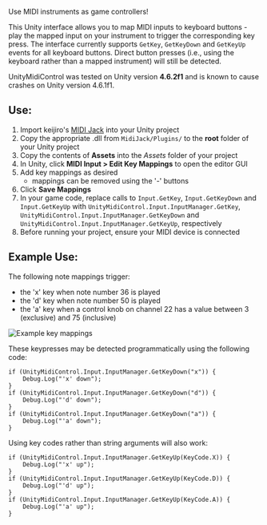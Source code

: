 Use MIDI instruments as game controllers!

This Unity interface allows you to map MIDI inputs to keyboard buttons - play the mapped input on your instrument to trigger the corresponding key press.
The interface currently supports `GetKey`, `GetKeyDown` and `GetKeyUp` events for all keyboard buttons.
Direct button presses (i.e., using the keyboard rather than a mapped instrument) will still be detected.

UnityMidiControl was tested on Unity version __4.6.2f1__ and is known to cause crashes on Unity version 4.6.1f1.

## Use: ##

1. Import keijiro's [MIDI Jack](https://github.com/keijiro/MidiJack) into your Unity project
2. Copy the appropriate .dll from `MidiJack/Plugins/` to the __root__ folder of your Unity project
3. Copy the contents of __Assets__ into the _Assets_ folder of your project
4. In Unity, click __MIDI Input > Edit Key Mappings__ to open the editor GUI
5. Add key mappings as desired
	* mappings can be removed using the '-' buttons
6. Click __Save Mappings__
7. In your game code, replace calls to `Input.GetKey`, `Input.GetKeyDown` and `Input.GetKeyUp` with `UnityMidiControl.Input.InputManager.GetKey`, `UnityMidiControl.Input.InputManager.GetKeyDown` and `UnityMidiControl.Input.InputManager.GetKeyUp`, respectively
8. Before running your project, ensure your MIDI device is connected

## Example Use: ##

The following note mappings trigger:

* the 'x' key when note number 36 is played
* the 'd' key when note number 50 is played
* the 'a' key when a control knob on channel 22 has a value between 3 (exclusive) and 75 (inclusive)

![Example key mappings](https://bitbucket.org/charlottepierce/unitymidicontrol/raw/master/example_mappings.png)

These keypresses may be detected programmatically using the following code:

	if (UnityMidiControl.Input.InputManager.GetKeyDown("x")) {
		Debug.Log("'x' down");
	}
	if (UnityMidiControl.Input.InputManager.GetKeyDown("d")) {
		Debug.Log("'d' down");
	}
	if (UnityMidiControl.Input.InputManager.GetKeyDown("a")) {
		Debug.Log("'a' down");
	}
	
Using key codes rather than string arguments will also work:

	if (UnityMidiControl.Input.InputManager.GetKeyUp(KeyCode.X)) {
		Debug.Log("'x' up");
	}
	if (UnityMidiControl.Input.InputManager.GetKeyUp(KeyCode.D)) {
		Debug.Log("'d' up");
	}
	if (UnityMidiControl.Input.InputManager.GetKeyUp(KeyCode.A)) {
		Debug.Log("'a' up");
	}